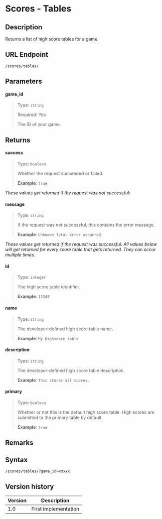# Scores - Tables

## Description

Returns a list of high score tables for a game.

## URL Endpoint

```
/scores/tables/
```

## Parameters

#### game_id
> Type: `string`
>
> Required: Yes
>
> The ID of your game.

## Returns

#### success
> Type: `boolean`
>
> Whether the request succeeded or failed.
>
> __Example__: `true`

_These values get returned if the request was not successful:_

#### message
> Type: `string`
>
> If the request was not successful, this contains the error message.
>
> __Example__: `Unknown fatal error occurred.`

_These values get returned if the request was successful:_
_All values below will get returned for every score table that gets returned. They can occur multiple times._

#### id
> Type: `integer`
>
> The high score table identifier.
>
> __Example__: `12345`

#### name
> Type: `string`
>
> The developer-defined high score table name.
>
> __Example__: `My Highscore table`

#### description
> Type: `string`
>
> The developer-defined high score table description.
>
> __Example__: `This stores all scores.`

#### primary
> Type: `boolean`
>
> Whether or not this is the default high score table. High scores are submitted to the primary table by default.
>
> __Example__: `true`

## Remarks

## Syntax

```
/scores/tables/?game_id=xxxxx
```

## Version history

Version		 | Description
---			 | ---
1.0			 | First implementation